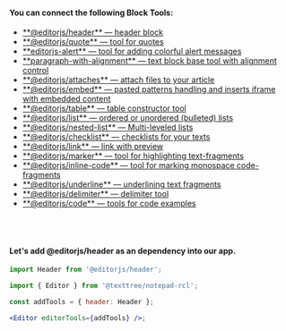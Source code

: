 #### You can connect the following Block Tools:

<ul>
  <li><a href="https://github.com/editor-js/header">**@editorjs/header** — header block</a></li>
	<li><a href="https://github.com/editor-js/quote">**@editorjs/quote** — tool for quotes</a></li>
	<li><a href="https://github.com/vishaltelangre/editorjs-alert">**editorjs-alert** — tool for adding colorful alert messages</a></li>
	<li><a href="https://github.com/kaaaaaaaaaaai/paragraph-with-alignment">**paragraph-with-alignment** — text block base tool with alignment control</a></li>
  <li><a href="https://github.com/editor-js/attaches">**@editorjs/attaches** — attach files to your article</a></li>
  <li><a href="https://github.com/editor-js/embed">**@editorjs/embed** — pasted patterns handling and inserts iframe with embedded content</a></li>
  <li><a href="https://github.com/editor-js/table">**@editorjs/table** — table constructor tool</a></li>
  <li><a href="https://github.com/editor-js/list">**@editorjs/list** — ordered or unordered (bulleted) lists</a></li>
  <li><a href="https://github.com/editor-js/nested-list">**@editorjs/nested-list** — Multi-leveled lists</a></li>
	<li><a href="https://github.com/editor-js/checklist">**@editorjs/checklist** — checklists for your texts</a></li>
  <li><a href="https://github.com/editor-js/link">**@editorjs/link** — link with preview</a></li>
	<li><a href="https://github.com/editor-js/marker">**@editorjs/marker** — tool for highlighting text-fragments</a></li>
	<li><a href="https://github.com/editor-js/inline-code">**@editorjs/inline-code** — tool for marking monospace code-fragments</a></li>
	<li><a href="https://github.com/editor-js/underline">**@editorjs/underline** — underlining text fragments</a></li>
  <li><a href="https://github.com/editor-js/delimiter">**@editorjs/delimiter** — delimiter tool</a></li>
  <li><a href="https://github.com/editor-js/code">**@editorjs/code** — tools for code examples</a></li>

</ul>

<br/>
<br/>

#### Let's add **@editorjs/header** as an dependency into our app.

```jsx
import Header from '@editorjs/header';

import { Editor } from '@texttree/notepad-rcl';

const addTools = { header: Header };

<Editor editorTools={addTools} />;
```

<!-- #### Write a new property for the Tools object and pass it to the Editor via the addTools variable -->

